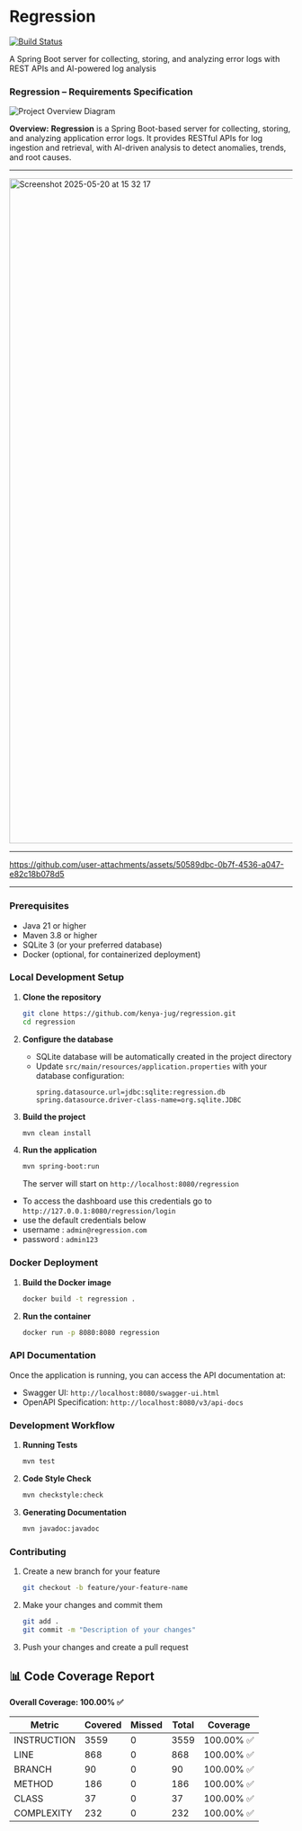 # Regression
[![Build Status](https://github.com/kenya-jug/regression/actions/workflows/maven.yml/badge.svg)](https://github.com/kenya-jug/regression/actions/workflows/maven.yml)

A Spring Boot server for collecting, storing, and analyzing error logs with REST APIs and AI-powered log analysis

### **Regression – Requirements Specification**

![Project Overview Diagram](/specification/assets/diagram.png)

**Overview:**
**Regression** is a Spring Boot-based server for collecting, storing, and analyzing application error logs. It provides RESTful APIs for log ingestion and retrieval, with AI-driven analysis to detect anomalies, trends, and root causes.


---

<img width="1184" alt="Screenshot 2025-05-20 at 15 32 17" src="https://github.com/user-attachments/assets/b32085f6-4d35-4e35-9ad9-7dae4a27f532" />

---

https://github.com/user-attachments/assets/50589dbc-0b7f-4536-a047-e82c18b078d5

---

### Prerequisites

- Java 21 or higher
- Maven 3.8 or higher
- SQLite 3 (or your preferred database)
- Docker (optional, for containerized deployment)

### Local Development Setup

1. **Clone the repository**
   ```bash
   git clone https://github.com/kenya-jug/regression.git
   cd regression
   ```

2. **Configure the database**
   - SQLite database will be automatically created in the project directory
   - Update `src/main/resources/application.properties` with your database configuration:
     ```properties
     spring.datasource.url=jdbc:sqlite:regression.db
     spring.datasource.driver-class-name=org.sqlite.JDBC
     ```

3. **Build the project**
   ```bash
   mvn clean install
   ```

4. **Run the application**
   ```bash
   mvn spring-boot:run
   ```
   The server will start on `http://localhost:8080/regression`

  - To access the dashboard use this credentials go to `http://127.0.0.1:8080/regression/login`
  - use the default credentials  below
  - username : `admin@regression.com`
  - password : `admin123`

### Docker Deployment

1. **Build the Docker image**
   ```bash
   docker build -t regression .
   ```

2. **Run the container**
   ```bash
   docker run -p 8080:8080 regression
   ```

### API Documentation

Once the application is running, you can access the API documentation at:
- Swagger UI: `http://localhost:8080/swagger-ui.html`
- OpenAPI Specification: `http://localhost:8080/v3/api-docs`

### Development Workflow

1. **Running Tests**
   ```bash
   mvn test
   ```

2. **Code Style Check**
   ```bash
   mvn checkstyle:check
   ```

3. **Generating Documentation**
   ```bash
   mvn javadoc:javadoc
   ```

### Contributing

1. Create a new branch for your feature
   ```bash
   git checkout -b feature/your-feature-name
   ```

2. Make your changes and commit them
   ```bash
   git add .
   git commit -m "Description of your changes"
   ```

3. Push your changes and create a pull request




























































































<!-- coverage start -->
## 📊 Code Coverage Report

**Overall Coverage: 100.00% ✅**

| Metric      | Covered | Missed | Total | Coverage |
|-------------|---------|--------|--------|----------|
| INSTRUCTION | 3559 | 0 | 3559 | 100.00% ✅ |
| LINE | 868 | 0 | 868 | 100.00% ✅ |
| BRANCH | 90 | 0 | 90 | 100.00% ✅ |
| METHOD | 186 | 0 | 186 | 100.00% ✅ |
| CLASS | 37 | 0 | 37 | 100.00% ✅ |
| COMPLEXITY | 232 | 0 | 232 | 100.00% ✅ |
<!-- coverage end -->
